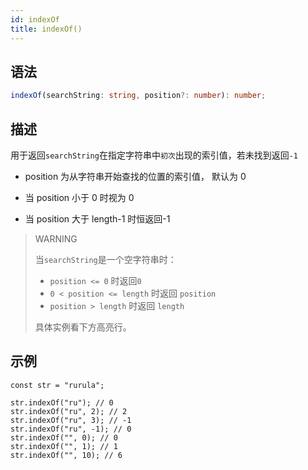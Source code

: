 ```yaml
---
id: indexOf
title: indexOf()
---
```


## 语法

```ts
indexOf(searchString: string, position?: number): number;
```

## 描述

用于返回`searchString`在指定字符串中`初次`出现的索引值，若未找到返回`-1`

- position 为从字符串开始查找的位置的索引值， 默认为 0

- 当 position 小于 0 时视为 0

- 当 position 大于 length-1 时恒返回-1

> WARNING
>
> 当`searchString`是一个空字符串时：
>
> - `position <= 0` 时返回`0`
> - `0 < position <= length` 时返回 `position`
> - `position > length` 时返回 `length`
>
> 具体实例看下方高亮行。

## 示例

```js{7,8,9}
const str = "rurula";

str.indexOf("ru"); // 0
str.indexOf("ru", 2); // 2
str.indexOf("ru", 3); // -1
str.indexOf("ru", -1); // 0
str.indexOf("", 0); // 0
str.indexOf("", 1); // 1
str.indexOf("", 10); // 6
```
